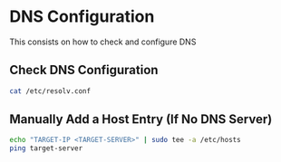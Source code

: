 # DNS Configuration
This consists on how to check and configure DNS

## Check DNS Configuration

```bash
cat /etc/resolv.conf
```

##  Manually Add a Host Entry (If No DNS Server)

```bash
echo "TARGET-IP <TARGET-SERVER>" | sudo tee -a /etc/hosts
ping target-server
``` 
